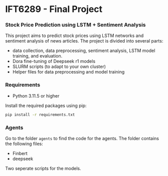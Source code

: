 # IFT6289 - Final Project

### Stock Price Prediction using LSTM + Sentiment Analysis

This project aims to predict stock prices using LSTM networks and sentiment analysis of news articles. The project is divided into several parts:
- data collection, data preprocessing, sentiment analysis, LSTM model training, and evaluation.
- Dora fine-tuning of Deepseek r1 models
- SLURM scripts (to adapt to your own cluster)
- Helper files for data preprocessing and model training


### Requirements
- Python 3.11.5 or higher

Install the required packages using pip:
```bash
pip install -r requirements.txt
```

### Agents
Go to the folder `agents` to find the code for the agents. The folder contains the following files:
- Finbert
- deepseek

Two seperate scripts for the models.

